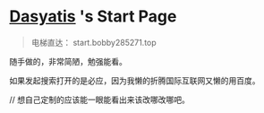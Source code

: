 # [Dasyatis](https://www.bobby285271.top/) 's Start Page

> 电梯直达： start.bobby285271.top

随手做的，非常简陋，勉强能看。

如果发起搜索打开的是必应，因为我懒的折腾国际互联网又懒的用百度。

// 想自己定制的应该能一眼能看出来该改哪改哪吧。